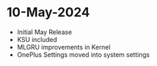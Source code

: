 # 10-May-2024

- Initial May Release
- KSU included
- MLGRU improvements in Kernel
- OnePlus Settings moved into system settings